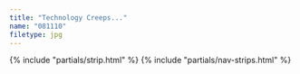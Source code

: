 ```yaml
---
title: "Technology Creeps..."
name: "081110"
filetype: jpg
---
```


{% include "partials/strip.html" %}
{% include "partials/nav-strips.html" %}